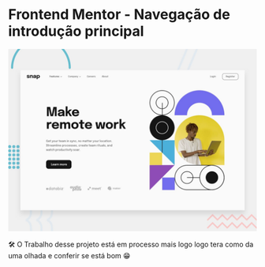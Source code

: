 # Frontend Mentor - Navegação de introdução principal

![Design preview for the Intro section with dropdown navigation coding challenge](./design/desktop-preview.jpg)

🛠 O Trabalho desse projeto está em processo mais logo logo tera como da uma olhada e conferir se está bom 😁
<!--
link do site  https://snap-floot.netlify.app



[![Netlify Status](https://api.netlify.com/api/v1/badges/d5071d97-fb66-4802-a5a5-53d19f4729c8/deploy-status)](https://app.netlify.com/sites/snap-floot/deploys)
-->
